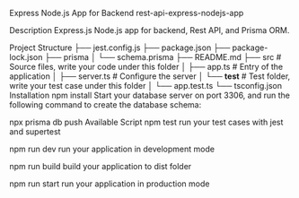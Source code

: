 Express Node.js App for Backend
rest-api-express-nodejs-app

Description
Express.js Node.js app for backend, Rest API, and Prisma ORM.

Project Structure
├── jest.config.js
├── package.json
├── package-lock.json
├── prisma
│   └── schema.prisma
├── README.md
├── src                                     # Source files, write your code under this folder
│   ├── app.ts                              # Entry of the application
│   ├── server.ts                           # Configure the server
│   └── __test__                            # Test folder, write your test case under this folder
│       └── app.test.ts
└── tsconfig.json
Installation
npm install
Start your database server on port 3306, and run the following command to create the database schema:

npx prisma db push
Available Script
npm test
run your test cases with jest and supertest

npm run dev
run your application in development mode

npm run build
build your application to dist folder

npm run start
run your application in production mode
